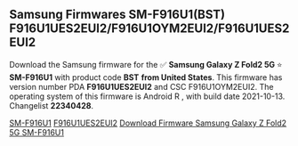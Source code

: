 <h2>Samsung Firmwares SM-F916U1(BST) F916U1UES2EUI2/F916U1OYM2EUI2/F916U1UES2EUI2</h2>
Download the Samsung firmware for the ✅ <strong>Samsung Galaxy Z Fold2 5G </strong> ⭐ <strong>SM-F916U1</strong> with product code <strong>BST</strong> <strong> from United States</strong>. This firmware has version number PDA <strong>F916U1UES2EUI2</strong> and CSC F916U1OYM2EUI2. The operating system of this firmware is Android R , with build date 2021-10-13. Changelist <strong>22340428</strong>.


[SM-F916U1](https://samfirm.shop/samsung/model/SM-F916U1)
[F916U1UES2EUI2](https://samfirm.shop/samsung/pda/F916U1UES2EUI2)
[Download Firmware Samsung Galaxy Z Fold2 5G SM-F916U1](https://samfirm.shop/samsung/firmware/464493)
